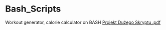 # Bash_Scripts
Workout generator, calorie calculator on BASH 
[Projekt Dużego Skryptu .pdf](https://github.com/BoyKaYK/Bash_Scripts/files/10395321/Projekt.Duzego.Skryptu.pdf)
